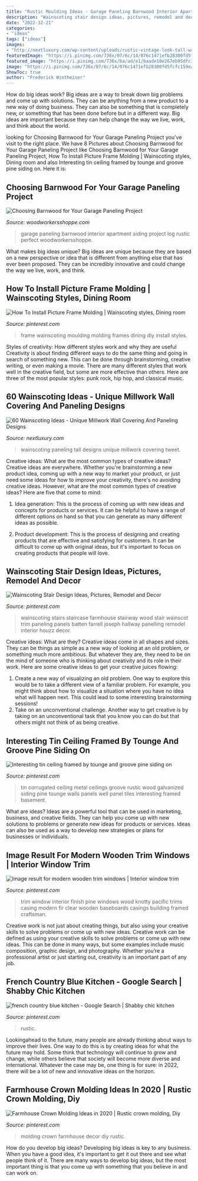 ```yaml
---
title: "Rustic Moulding Ideas - Garage Paneling Barnwood Interior Apartment Siding Project Log Rustic Perfect Woodworkersshoppe"
description: "Wainscoting stair design ideas, pictures, remodel and decor"
date: "2022-12-21"
categories:
- "ideas"
tags: ["ideas"]
images:
- "http://nextluxury.com/wp-content/uploads/rustic-vintage-look-tall-wainscoting-ideas.jpg"
featuredImage: "https://i.pinimg.com/736x/07/6c/14/076c1471efb28300fd5fcfc159eaa53a.jpg"
featured_image: "https://i.pinimg.com/736x/ba/ad/e1/baade10e267eb95dfc368a889f827040--picture-frame-moulding-wall-picture-frames.jpg"
image: "https://i.pinimg.com/736x/07/6c/14/076c1471efb28300fd5fcfc159eaa53a.jpg"
ShowToc: true
author: "Frederick Wintheiser"
---
```



How do big ideas work?
Big ideas are a way to break down big problems and come up with solutions. They can be anything from a new product to a new way of doing business. They can also be something that is completely new, or something that has been done before but in a different way. Big ideas are important because they can help change the way we live, work, and think about the world.

	

		
looking for Choosing Barnwood for Your Garage Paneling Project you've visit to the right place. We have 8 Pictures about Choosing Barnwood for Your Garage Paneling Project like Choosing Barnwood for Your Garage Paneling Project, How To Install Picture Frame Molding | Wainscoting styles, Dining room and also Interesting tin ceiling framed by tounge and groove pine siding on. Here it is:
		
    
## Choosing Barnwood For Your Garage Paneling Project

<img loading=lazy src="https://www.woodworkersshoppe.com/wp-content/uploads/2016/03/Becks-15-1024x683.jpg" onerror="this.onerror=null;this.src='https://tse1.mm.bing.net/th?id=OIP.Z-gzYAJShNWtiyzTpyj7KwHaE8&amp;pid=15.1';" alt="Choosing Barnwood for Your Garage Paneling Project">

_Source: woodworkersshoppe.com_

>garage paneling barnwood interior apartment siding project log rustic perfect woodworkersshoppe. 

	

What makes big ideas unique?
Big ideas are unique because they are based on a new perspective or idea that is different from anything else that has ever been proposed. They can be incredibly innovative and could change the way we live, work, and think.

    
## How To Install Picture Frame Molding | Wainscoting Styles, Dining Room

<img loading=lazy src="https://i.pinimg.com/736x/ba/ad/e1/baade10e267eb95dfc368a889f827040--picture-frame-moulding-wall-picture-frames.jpg" onerror="this.onerror=null;this.src='https://tse2.mm.bing.net/th?id=OIP.Z4ACVRH1poanJQqZ4e4GdgAAAA&amp;pid=15.1';" alt="How To Install Picture Frame Molding | Wainscoting styles, Dining room">

_Source: pinterest.com_

>frame wainscoting moulding molding frames dining diy install styles. 

	

Styles of creativity: How different styles work and why they are useful
Creativity is about finding different ways to do the same thing and going in search of something new. This can be done through brainstorming, creative writing, or even making a movie. There are many different styles that work well in the creative field, but some are more effective than others. Here are three of the most popular styles: punk rock, hip hop, and classical music.

    
## 60 Wainscoting Ideas - Unique Millwork Wall Covering And Paneling Designs

<img loading=lazy src="http://nextluxury.com/wp-content/uploads/rustic-vintage-look-tall-wainscoting-ideas.jpg" onerror="this.onerror=null;this.src='https://tse4.mm.bing.net/th?id=OIP.sJla3d-EpvcUjaHrTKJXnQAAAA&amp;pid=15.1';" alt="60 Wainscoting Ideas - Unique Millwork Wall Covering And Paneling Designs">

_Source: nextluxury.com_

>wainscoting paneling tall designs unique millwork covering tweet. 

	

Creative ideas: What are the most common types of creative ideas?
Creative ideas are everywhere. Whether you're brainstorming a new product idea, coming up with a new way to market your product, or just need some ideas for how to improve your creativity, there's no avoiding creative ideas. However, what are the most common types of creative ideas? Here are five that come to mind: 
1. Idea generation: This is the process of coming up with new ideas and concepts for products or services. It can be helpful to have a range of different options on hand so that you can generate as many different ideas as possible.

2. Product development: This is the process of designing and creating products that are effective and satisfying for customers. It can be difficult to come up with original ideas, but it's important to focus on creating products that people will love.


    
## Wainscoting Stair Design Ideas, Pictures, Remodel And Decor

<img loading=lazy src="https://i.pinimg.com/736x/bd/42/a5/bd42a53ec0069439bed460f2eb660fe9--wainscoting-stairs-wainscoting-ideas.jpg" onerror="this.onerror=null;this.src='https://tse3.mm.bing.net/th?id=OIP.M6e1hg9e2oUanChKoOjA9gHaJ4&amp;pid=15.1';" alt="Wainscoting Stair Design Ideas, Pictures, Remodel and Decor">

_Source: pinterest.com_

>wainscoting stairs staircase farmhouse stairway wood stair wainscot trim paneling panels batten farrell joseph hallway panelling remodel interior houzz decor. 

	

Creative ideas: What are they?
Creative ideas come in all shapes and sizes. They can be things as simple as a new way of looking at an old problem, or something much more ambitious. But whatever they are, they need to be on the mind of someone who is thinking about creativity and its role in their work. Here are some creative ideas to get your creative juices flowing: 
1) Create a new way of visualizing an old problem. One way to explore this would be to take a different view of a familiar problem. For example, you might think about how to visualize a situation where you have no idea what will happen next. This could lead to some interesting brainstorming sessions! 
2) Take on an unconventional challenge. Another way to get creative is by taking on an unconventional task that you know you can do but that others might not think of as being creative.

    
## Interesting Tin Ceiling Framed By Tounge And Groove Pine Siding On

<img loading=lazy src="https://i.pinimg.com/736x/3e/19/71/3e19710f7e00b72ea75560b3fcb0bf11--tin-on-walls-corrugated-tin.jpg?b=t" onerror="this.onerror=null;this.src='https://tse3.mm.bing.net/th?id=OIP.pXPdBAC9qx1rF6wT90raLQHaJ6&amp;pid=15.1';" alt="Interesting tin ceiling framed by tounge and groove pine siding on">

_Source: pinterest.com_

>tin corrugated ceiling metal ceilings groove rustic wood galvanized siding pine tounge walls panels well panel tiles interesting framed basement. 

	

What are ideas?
Ideas are a powerful tool that can be used in marketing, business, and creative fields. They can help you come up with new solutions to problems or generate new ideas for products or services. Ideas can also be used as a way to develop new strategies or plans for businesses or individuals.

    
## Image Result For Modern Wooden Trim Windows | Interior Window Trim

<img loading=lazy src="https://i.pinimg.com/736x/6e/d8/f7/6ed8f7a87d5812df9c33f511428bebe5.jpg" onerror="this.onerror=null;this.src='https://tse3.mm.bing.net/th?id=OIP.cLEVWUT5hgIz-29jqFWONQHaFj&amp;pid=15.1';" alt="Image result for modern wooden trim windows | Interior window trim">

_Source: pinterest.com_

>trim window interior finish pine windows wood knotty pacific trims casing modern fir clear wooden baseboards casings building framed craftsman. 

	

Creative work is not just about creating things, but also using your creative skills to solve problems or come up with new ideas.
Creative work can be defined as using your creative skills to solve problems or come up with new ideas. This can be done in many ways, but some examples include music composition, graphic design, and photography. Whether you’re a professional artist or just starting out, creativity is an important part of any job.

    
## French Country Blue Kitchen - Google Search | Shabby Chic Kitchen

<img loading=lazy src="https://i.pinimg.com/736x/60/93/cf/6093cf4806e8792dfe5b2b95cf26372f.jpg" onerror="this.onerror=null;this.src='https://tse3.mm.bing.net/th?id=OIP.1CJRi_2-CAtX5cFpPOiBpgHaHa&amp;pid=15.1';" alt="french country blue kitchen - Google Search | Shabby chic kitchen">

_Source: pinterest.com_

>rustic. 

	

Lookingahead to the future, many people are already thinking about ways to improve their lives. One way to do this is by creating ideas for what the future may hold. Some think that technology will continue to grow and change, while others believe that society will become more diverse and international. Whatever the case may be, one thing is for sure: in 2022, there will be a lot of new and innovative ideas on the horizon.

    
## Farmhouse Crown Molding Ideas In 2020 | Rustic Crown Molding, Diy

<img loading=lazy src="https://i.pinimg.com/736x/07/6c/14/076c1471efb28300fd5fcfc159eaa53a.jpg" onerror="this.onerror=null;this.src='https://tse1.mm.bing.net/th?id=OIP.jxcXo3UDHyRo7Pi0ds-RhQHaLH&amp;pid=15.1';" alt="Farmhouse Crown Molding Ideas in 2020 | Rustic crown molding, Diy">

_Source: pinterest.com_

>molding crown farmhouse decor diy rustic. 

	

How do you develop big ideas?
Developing big ideas is key to any business. When you have a good idea, it's important to get it out there and see what people think of it. There are many ways to develop big ideas, but the most important thing is that you come up with something that you believe in and can work on.

